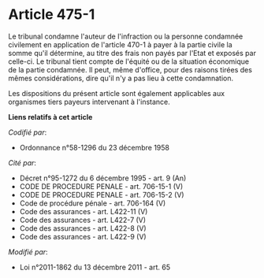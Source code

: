 # Article 475-1

Le tribunal condamne l'auteur de  l'infraction ou la personne condamnée civilement en application de l'article 470-1 à payer
à la partie civile la somme qu'il détermine, au titre des frais non payés par l'Etat et exposés par celle-ci. Le tribunal
tient compte de l'équité ou de la situation économique de la partie condamnée. Il peut, même d'office, pour des raisons
tirées des mêmes considérations, dire qu'il n'y a pas lieu à cette condamnation. 

Les dispositions du présent article sont également applicables aux organismes tiers payeurs intervenant à l'instance.

**Liens relatifs à cet article**

_Codifié par_:

  - Ordonnance n°58-1296 du 23 décembre 1958

_Cité par_:

  - Décret n°95-1272 du 6 décembre 1995 - art. 9 (An)
  - CODE DE PROCEDURE PENALE - art. 706-15-1 (V)
  - CODE DE PROCEDURE PENALE - art. 706-15-2 (V)
  - Code de procédure pénale - art. 706-164 (V)
  - Code des assurances - art. L422-11 (V)
  - Code des assurances - art. L422-7 (V)
  - Code des assurances - art. L422-8 (V)
  - Code des assurances - art. L422-9 (V)

_Modifié par_:

  - Loi n°2011-1862 du 13 décembre 2011 - art. 65
